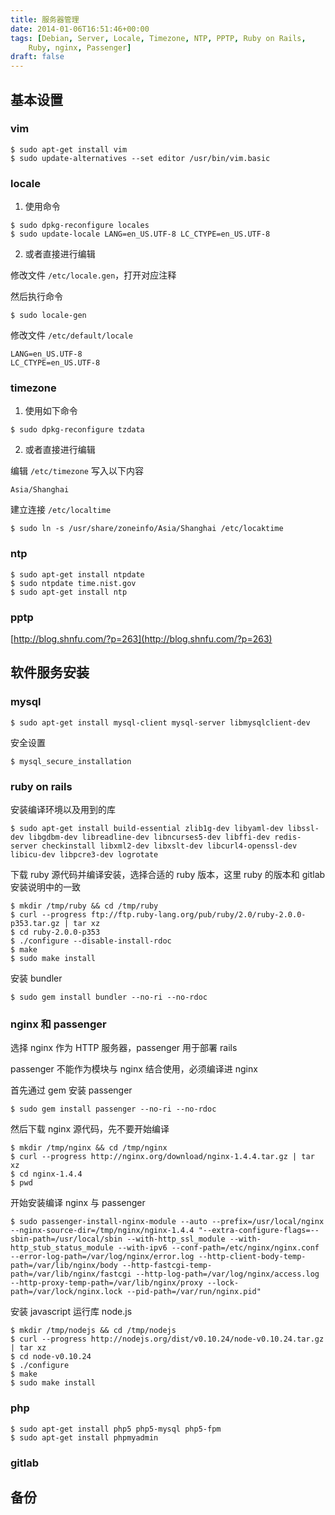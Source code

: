 ```yaml
---
title: 服务器管理
date: 2014-01-06T16:51:46+00:00
tags: [Debian, Server, Locale, Timezone, NTP, PPTP, Ruby on Rails,
    Ruby, nginx, Passenger]
draft: false
---
```


## 基本设置

### vim

```shell
$ sudo apt-get install vim
$ sudo update-alternatives --set editor /usr/bin/vim.basic
```

### locale

1. 使用命令

```
$ sudo dpkg-reconfigure locales
$ sudo update-locale LANG=en_US.UTF-8 LC_CTYPE=en_US.UTF-8
```

2. 或者直接进行编辑

修改文件 `/etc/locale.gen`，打开对应注释

然后执行命令

```shell
$ sudo locale-gen
```

修改文件 `/etc/default/locale`

```
LANG=en_US.UTF-8
LC_CTYPE=en_US.UTF-8
```

### timezone

1. 使用如下命令

```shell
$ sudo dpkg-reconfigure tzdata
```

2. 或者直接进行编辑

编辑 `/etc/timezone` 写入以下内容

```
Asia/Shanghai
```

建立连接 `/etc/localtime`

```shell
$ sudo ln -s /usr/share/zoneinfo/Asia/Shanghai /etc/locaktime
```

### ntp

```shell
$ sudo apt-get install ntpdate
$ sudo ntpdate time.nist.gov
$ sudo apt-get install ntp
```

### pptp

[http://blog.shnfu.com/?p=263](http://blog.shnfu.com/?p=263)

## 软件服务安装

### mysql

```shell
$ sudo apt-get install mysql-client mysql-server libmysqlclient-dev
```

安全设置

```shell
$ mysql_secure_installation
```

### ruby on rails

安装编译环境以及用到的库

```shell
$ sudo apt-get install build-essential zlib1g-dev libyaml-dev libssl-dev libgdbm-dev libreadline-dev libncurses5-dev libffi-dev redis-server checkinstall libxml2-dev libxslt-dev libcurl4-openssl-dev libicu-dev libpcre3-dev logrotate
```

下载 ruby 源代码并编译安装，选择合适的 ruby 版本，这里 ruby 的版本和 gitlab 安装说明中的一致

```shell
$ mkdir /tmp/ruby && cd /tmp/ruby
$ curl --progress ftp://ftp.ruby-lang.org/pub/ruby/2.0/ruby-2.0.0-p353.tar.gz | tar xz
$ cd ruby-2.0.0-p353
$ ./configure --disable-install-rdoc
$ make
$ sudo make install
```

安装 bundler

```shell
$ sudo gem install bundler --no-ri --no-rdoc
```

### nginx 和 passenger

选择 nginx 作为 HTTP 服务器，passenger 用于部署 rails

passenger 不能作为模块与 nginx 结合使用，必须编译进 nginx

首先通过 gem 安装 passenger

```shell
$ sudo gem install passenger --no-ri --no-rdoc
```

然后下载 nginx 源代码，先不要开始编译

```shell
$ mkdir /tmp/nginx && cd /tmp/nginx
$ curl --progress http://nginx.org/download/nginx-1.4.4.tar.gz | tar xz
$ cd nginx-1.4.4
$ pwd
```

开始安装编译 nginx 与 passenger

```shell
$ sudo passenger-install-nginx-module --auto --prefix=/usr/local/nginx --nginx-source-dir=/tmp/nginx/nginx-1.4.4 "--extra-configure-flags=--sbin-path=/usr/local/sbin --with-http_ssl_module --with-http_stub_status_module --with-ipv6 --conf-path=/etc/nginx/nginx.conf --error-log-path=/var/log/nginx/error.log --http-client-body-temp-path=/var/lib/nginx/body --http-fastcgi-temp-path=/var/lib/nginx/fastcgi --http-log-path=/var/log/nginx/access.log --http-proxy-temp-path=/var/lib/nginx/proxy --lock-path=/var/lock/nginx.lock --pid-path=/var/run/nginx.pid"
```

安装 javascript 运行库 node.js

```shell
$ mkdir /tmp/nodejs && cd /tmp/nodejs
$ curl --progress http://nodejs.org/dist/v0.10.24/node-v0.10.24.tar.gz | tar xz
$ cd node-v0.10.24
$ ./configure
$ make
$ sudo make install
```

### php

```shell
$ sudo apt-get install php5 php5-mysql php5-fpm
$ sudo apt-get install phpmyadmin
```

### gitlab

## 备份
